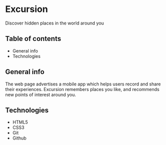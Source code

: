 # Excursion

Discover hidden places in the world around you

## Table of contents
- General info
- Technologies

## General info

The web page advertises a mobile app which helps users record and share their experiences. Excursion remembers places you like, and recommends new points of interest around you.

## Technologies
- HTML5
- CSS3
- Git
- Github
